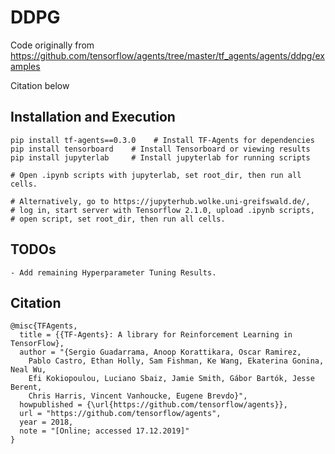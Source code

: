 # DDPG
Code originally from https://github.com/tensorflow/agents/tree/master/tf_agents/agents/ddpg/examples

Citation below
## Installation and Execution
```
pip install tf-agents==0.3.0    # Install TF-Agents for dependencies
pip install tensorboard    # Install Tensorboard or viewing results
pip install jupyterlab     # Install jupyterlab for running scripts

# Open .ipynb scripts with jupyterlab, set root_dir, then run all cells.

# Alternatively, go to https://jupyterhub.wolke.uni-greifswald.de/,
# log in, start server with Tensorflow 2.1.0, upload .ipynb scripts,
# open script, set root_dir, then run all cells.
```
## TODOs
```
- Add remaining Hyperparameter Tuning Results.
```
## Citation
```
@misc{TFAgents,
  title = {{TF-Agents}: A library for Reinforcement Learning in TensorFlow},
  author = "{Sergio Guadarrama, Anoop Korattikara, Oscar Ramirez,
    Pablo Castro, Ethan Holly, Sam Fishman, Ke Wang, Ekaterina Gonina, Neal Wu,
    Efi Kokiopoulou, Luciano Sbaiz, Jamie Smith, Gábor Bartók, Jesse Berent,
    Chris Harris, Vincent Vanhoucke, Eugene Brevdo}",
  howpublished = {\url{https://github.com/tensorflow/agents}},
  url = "https://github.com/tensorflow/agents",
  year = 2018,
  note = "[Online; accessed 17.12.2019]"
}
```
